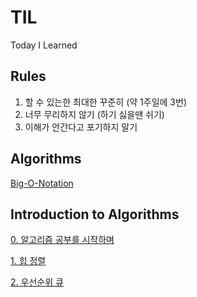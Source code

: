 # TIL
Today I Learned

## Rules

1. 할 수 있는한 최대한 꾸준히 (약 1주일에 3번)
2. 너무 무리하지 않기 (하기 싫을땐 쉬기)
3. 이해가 안간다고 포기하지 말기

## Algorithms

[Big-O-Notation](https://velog.io/@kihyun/Big-O-Notation-%EC%A0%90%EA%B7%BC-%ED%91%9C%EA%B8%B0%EB%B2%95)

## Introduction to Algorithms

[0. 알고리즘 공부를 시작하며](https://url.kr/owmla9)

[1. 힙 정렬](https://velog.io/@kihyun/1.-%ED%9E%99-%EC%A0%95%EB%A0%AC-1)

[2. 우선순위 큐](https://velog.io/@kihyun/%EC%9A%B0%EC%84%A0%EC%88%9C%EC%9C%84-%ED%81%90)
